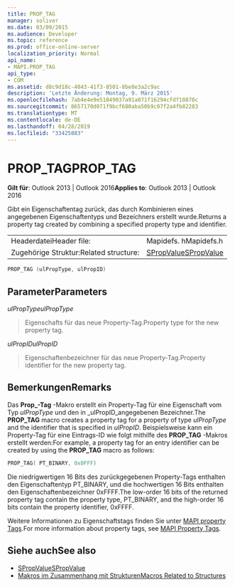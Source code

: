 ```yaml
---
title: PROP_TAG
manager: soliver
ms.date: 03/09/2015
ms.audience: Developer
ms.topic: reference
ms.prod: office-online-server
localization_priority: Normal
api_name:
- MAPI.PROP_TAG
api_type:
- COM
ms.assetid: d8c9d18c-4043-41f3-8501-8be8e3a2c9ac
description: 'Letzte Änderung: Montag, 9. März 2015'
ms.openlocfilehash: 7ab4e4e9e51849037a91a071f16294cfdf10870c
ms.sourcegitcommit: 8657170d071f9bcf680aba50b9c07f2a4fb82283
ms.translationtype: MT
ms.contentlocale: de-DE
ms.lasthandoff: 04/28/2019
ms.locfileid: "33425883"
---
```

# <a name="proptag"></a><span data-ttu-id="62693-103">PROP_TAG</span><span class="sxs-lookup"><span data-stu-id="62693-103">PROP_TAG</span></span>

<span data-ttu-id="62693-104">**Gilt für**: Outlook 2013 | Outlook 2016</span><span class="sxs-lookup"><span data-stu-id="62693-104">**Applies to**: Outlook 2013 | Outlook 2016</span></span> 
  
<span data-ttu-id="62693-105">Gibt ein Eigenschaftentag zurück, das durch Kombinieren eines angegebenen Eigenschaftentyps und Bezeichners erstellt wurde.</span><span class="sxs-lookup"><span data-stu-id="62693-105">Returns a property tag created by combining a specified property type and identifier.</span></span> 
  
|||
|:-----|:-----|
|<span data-ttu-id="62693-106">Headerdatei</span><span class="sxs-lookup"><span data-stu-id="62693-106">Header file:</span></span>  <br/> |<span data-ttu-id="62693-107">Mapidefs. h</span><span class="sxs-lookup"><span data-stu-id="62693-107">Mapidefs.h</span></span>  <br/> |
|<span data-ttu-id="62693-108">Zugehörige Struktur:</span><span class="sxs-lookup"><span data-stu-id="62693-108">Related structure:</span></span>  <br/> |[<span data-ttu-id="62693-109">SPropValue</span><span class="sxs-lookup"><span data-stu-id="62693-109">SPropValue</span></span>](spropvalue.md) <br/> |
   
```cpp
PROP_TAG (ulPropType, ulPropID)
```

## <a name="parameters"></a><span data-ttu-id="62693-110">Parameter</span><span class="sxs-lookup"><span data-stu-id="62693-110">Parameters</span></span>

<span data-ttu-id="62693-111">_ulPropType_</span><span class="sxs-lookup"><span data-stu-id="62693-111">_ulPropType_</span></span>
  
> <span data-ttu-id="62693-112">Eigenschafts für das neue Property-Tag.</span><span class="sxs-lookup"><span data-stu-id="62693-112">Property type for the new property tag.</span></span>
    
<span data-ttu-id="62693-113">_ulPropID_</span><span class="sxs-lookup"><span data-stu-id="62693-113">_ulPropID_</span></span>
  
> <span data-ttu-id="62693-114">Eigenschaftenbezeichner für das neue Property-Tag.</span><span class="sxs-lookup"><span data-stu-id="62693-114">Property identifier for the new property tag.</span></span>
    
## <a name="remarks"></a><span data-ttu-id="62693-115">Bemerkungen</span><span class="sxs-lookup"><span data-stu-id="62693-115">Remarks</span></span>

<span data-ttu-id="62693-116">Das **Prop\_-Tag** -Makro erstellt ein Property-Tag für eine Eigenschaft vom Typ _ulPropType_ und den in _ulPropID_angegebenen Bezeichner.</span><span class="sxs-lookup"><span data-stu-id="62693-116">The **PROP\_TAG** macro creates a property tag for a property of type  _ulPropType_ and the identifier that is specified in  _ulPropID_.</span></span> <span data-ttu-id="62693-117">Beispielsweise kann ein Property-Tag für eine Eintrags-ID wie folgt mithilfe des **PROP_TAG** -Makros erstellt werden:</span><span class="sxs-lookup"><span data-stu-id="62693-117">For example, a property tag for an entry identifier can be created by using the **PROP_TAG** macro as follows:</span></span> 
  
```cpp
PROP_TAG( PT_BINARY, 0x0FFF)

```

<span data-ttu-id="62693-118">Die niedrigwertigen 16 Bits des zurückgegebenen Property-Tags enthalten den Eigenschaftentyp PT_BINARY, und die hochwertigen 16 Bits enthalten den Eigenschaftenbezeichner 0xFFFF.</span><span class="sxs-lookup"><span data-stu-id="62693-118">The low-order 16 bits of the returned property tag contain the property type, PT_BINARY, and the high-order 16 bits contain the property identifier, 0xFFFF.</span></span>
  
<span data-ttu-id="62693-119">Weitere Informationen zu Eigenschaftstags finden Sie unter [MAPI property Tags](mapi-property-tags.md).</span><span class="sxs-lookup"><span data-stu-id="62693-119">For more information about property tags, see [MAPI Property Tags](mapi-property-tags.md).</span></span>
  
## <a name="see-also"></a><span data-ttu-id="62693-120">Siehe auch</span><span class="sxs-lookup"><span data-stu-id="62693-120">See also</span></span>

- [<span data-ttu-id="62693-121">SPropValue</span><span class="sxs-lookup"><span data-stu-id="62693-121">SPropValue</span></span>](spropvalue.md)
- [<span data-ttu-id="62693-122">Makros im Zusammenhang mit Strukturen</span><span class="sxs-lookup"><span data-stu-id="62693-122">Macros Related to Structures</span></span>](macros-related-to-structures.md)

